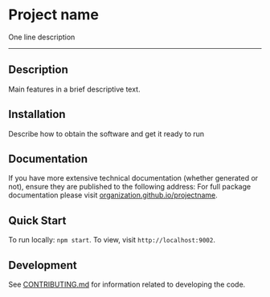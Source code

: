 # Project name

One line description

---

## Description

Main features in a brief descriptive text.

## Installation

Describe how to obtain the software and get it ready to run

## Documentation

If you have more extensive technical documentation (whether generated or not), ensure they are published to the following address:
For full package documentation please visit
[organization.github.io/projectname](https://organization.github.io/projectname/index.html).

## Quick Start

To run locally:
`npm start`.
To view, visit `http://localhost:9002`.
## Development

See [CONTRIBUTING.md](CONTRIBUTING.md) for information related to developing the code.
